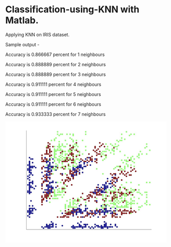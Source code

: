 # Classification-using-KNN with Matlab.

Applying KNN on IRIS dataset. 


Sample output - 

Accuracy is 0.866667 percent for 1 neighbours

Accuracy is 0.888889 percent for 2 neighbours

Accuracy is 0.888889 percent for 3 neighbours 

Accuracy is 0.911111 percent for 4 neighbours 

Accuracy is 0.911111 percent for 5 neighbours 

Accuracy is 0.911111 percent for 6 neighbours 

Accuracy is 0.933333 percent for 7 neighbours 

![alt text](https://github.com/harshkn/Classification-using-KNN/blob/master/data-train.jpg "Training data set")



